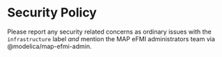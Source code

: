 # Security Policy

Please report any security related concerns as ordinary issues with the `infrastructure` label _and_ mention the MAP eFMI administrators team via @modelica/map-efmi-admin.
